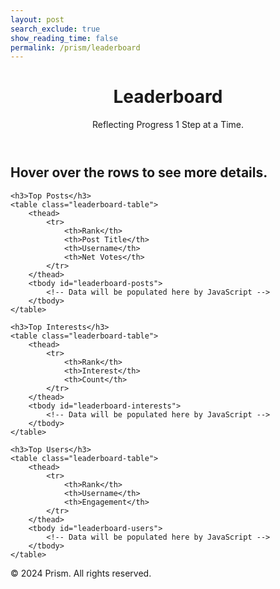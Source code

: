 ```yaml
---
layout: post
search_exclude: true
show_reading_time: false
permalink: /prism/leaderboard
---
```


<!-- Link to Custom CSS and Script -->
<link rel="stylesheet" href="{{site.baseurl}}/navigation/worlds/style.css">
<script src="{{site.baseurl}}/navigation/worlds/script.js"></script>

<header class="heading">
    <h1>Leaderboard</h1>
    <p>Reflecting Progress 1 Step at a Time.</p>
</header>

<div class="container">
    <h2>Hover over the rows to see more details.</h2>

    <h3>Top Posts</h3>
    <table class="leaderboard-table">
        <thead>
            <tr>
                <th>Rank</th>
                <th>Post Title</th>
                <th>Username</th>
                <th>Net Votes</th>
            </tr>
        </thead>
        <tbody id="leaderboard-posts">
            <!-- Data will be populated here by JavaScript -->
        </tbody>
    </table>

    <h3>Top Interests</h3>
    <table class="leaderboard-table">
        <thead>
            <tr>
                <th>Rank</th>
                <th>Interest</th>
                <th>Count</th>
            </tr>
        </thead>
        <tbody id="leaderboard-interests">
            <!-- Data will be populated here by JavaScript -->
        </tbody>
    </table>

    <h3>Top Users</h3>
    <table class="leaderboard-table">
        <thead>
            <tr>
                <th>Rank</th>
                <th>Username</th>
                <th>Engagement</th>
            </tr>
        </thead>
        <tbody id="leaderboard-users">
            <!-- Data will be populated here by JavaScript -->
        </tbody>
    </table>
</div>

<footer class="copyright">
    <p>© 2024 Prism. All rights reserved.</p>
</footer>

<script type="module">
    import { pythonURI, fetchOptions } from "{{site.baseurl}}/assets/js/api/config.js";

    async function fetchLeaderboard() {
        try {
            const response = await fetch(`${pythonURI}/api/users`, fetchOptions);
            if (!response.ok) throw new Error("Failed to fetch all users");

            const allUsers = await response.json();
            const interestCounts = {};

            allUsers.forEach(user => {
                user.interests.split(", ").forEach(interest => {
                    interestCounts[interest] = (interestCounts[interest] || 0) + 1;
                });
            });

            const sortedInterests = Object.entries(interestCounts)
                .sort((a, b) => b[1] - a[1])
                .slice(0, 3);

            const leaderboardContainer = document.getElementById("leaderboard-interests");
            leaderboardContainer.innerHTML = "";

            sortedInterests.forEach(([interest, count], index) => {
                const row = document.createElement("tr");
                row.innerHTML = `
                    <td>${index + 1}</td>
                    <td>${interest}</td>
                    <td>${count}</td>
                `;
                leaderboardContainer.appendChild(row);
            });
        } catch (error) {
            console.error("Error fetching leaderboard:", error);
        }
    }

    document.addEventListener("DOMContentLoaded", () => {
        fetchLeaderboard();
    });
</script>